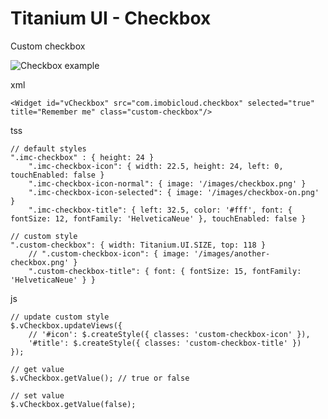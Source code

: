 # Titanium UI - Checkbox

Custom checkbox

![Checkbox example](http://i.imgur.com/lf1SKrY.png)

xml

	<Widget id="vCheckbox" src="com.imobicloud.checkbox" selected="true" title="Remember me" class="custom-checkbox"/>
	
tss

	// default styles
	".imc-checkbox" : { height: 24 }
		".imc-checkbox-icon": { width: 22.5, height: 24, left: 0, touchEnabled: false }
		".imc-checkbox-icon-normal": { image: '/images/checkbox.png' }
		".imc-checkbox-icon-selected": { image: '/images/checkbox-on.png' }
		".imc-checkbox-title": { left: 32.5, color: '#fff', font: { fontSize: 12, fontFamily: 'HelveticaNeue' }, touchEnabled: false }
		
	// custom style	
	".custom-checkbox": { width: Titanium.UI.SIZE, top: 118 }
		// ".custom-checkbox-icon": { image: '/images/another-checkbox.png' }
		".custom-checkbox-title": { font: { fontSize: 15, fontFamily: 'HelveticaNeue' } }
		
js

	// update custom style
	$.vCheckbox.updateViews({
		// '#icon': $.createStyle({ classes: 'custom-checkbox-icon' }),
		'#title': $.createStyle({ classes: 'custom-checkbox-title' })
	});
	
	// get value
	$.vCheckbox.getValue(); // true or false
	
	// set value
	$.vCheckbox.getValue(false);
	
	